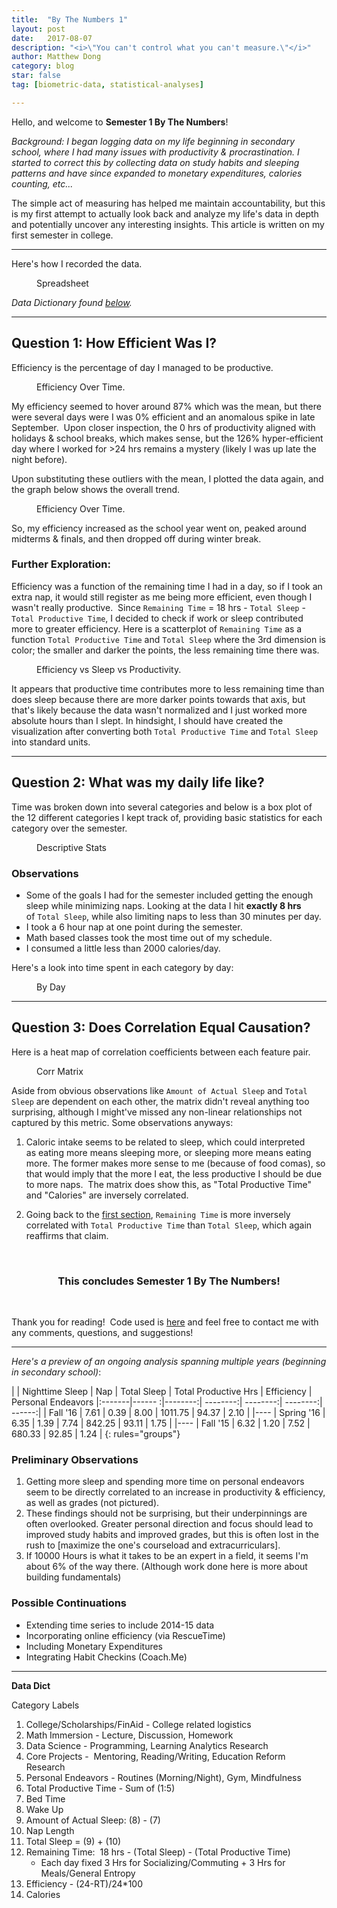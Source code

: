 ```yaml
---
title:  "By The Numbers 1"
layout: post
date:   2017-08-07
description: "<i>\"You can't control what you can't measure.\"</i>"  
author: Matthew Dong
category: blog
star: false
tag: [biometric-data, statistical-analyses]

---
```


Hello, and welcome to __Semester 1 By The Numbers__!

_Background: I began logging data on my life beginning in secondary school, where I had many issues with productivity & procrastination.  I started to correct this by collecting data on study habits and sleeping patterns and have since expanded to monetary expenditures, calories counting, etc..._ 

The simple act of measuring has helped me maintain accountability, but this is my first attempt to actually look back and analyze my life's data in depth and potentially uncover any interesting insights.  This article is written on my first semester in college. 

--- 

Here's how I recorded the data.  

<figure>
	<img src="/assets/images/1_btn_images/f16_data.png" alt="">
	<figcaption class="caption"> Spreadsheet </figcaption>
</figure>

*Data Dictionary found <a href="#data-dic"> below</a>.*

---

## Question 1: How Efficient Was I? 

Efficiency is the percentage of day I managed to be productive.  

<figure>
	<img src="/assets/images/1_btn_images/efficiency_outliers.jpeg" alt="">
	<figcaption class="caption"> Efficiency Over Time. </figcaption> 
</figure>

My efficiency seemed to hover around 87% which was the mean, but there were several days were I was 0% efficient and an anomalous spike in late September.  Upon closer inspection, the 0 hrs of productivity aligned with holidays & school breaks, which makes sense, but the 126% hyper-efficient day where I worked for >24 hrs remains a mystery (likely I was up late the night before).  

Upon substituting these outliers with the mean, I plotted the data again, and the graph below shows the overall trend.

<figure>
	<img src="/assets/images/1_btn_images/overall_efficiency.jpeg" alt="">
	<figcaption class="caption"> Efficiency Over Time. </figcaption> 
</figure>

So, my efficiency increased as the school year went on, peaked around midterms & finals, and then dropped off during winter break.


### <a name="efficiency"> Further Exploration: </a>

Efficiency was a function of the remaining time I had in a day, so if I took an extra nap, it would still register as me being more efficient, even though I wasn't really productive.  Since `Remaining Time` = 18 hrs - `Total Sleep` - `Total Productive Time`, I decided to check if work or sleep contributed more to greater efficiency.  Here is a scatterplot of `Remaining Time` as a function `Total Productive Time` and `Total Sleep` where the 3rd dimension is color; the smaller and darker the points, the less remaining time there was.  

<figure>
	<img src="/assets/images/1_btn_images/scatterplot.png" alt="">
	<figcaption class="caption"> Efficiency vs Sleep vs Productivity. </figcaption>
</figure>

It appears that productive time contributes more to less remaining time than does sleep because there are more darker points towards that axis, but that's likely because the data wasn't normalized and I just worked more absolute hours than I slept.  In hindsight, I should have created the visualization after converting both `Total Productive Time` and `Total Sleep` into standard units.  

--- 

## Question 2: What was my daily life like? 

Time was broken down into several categories and below is a box plot of the 12 different categories I kept track of, providing basic statistics for each category over the semester.

<figure>
	<img src="/assets/images/1_btn_images/faceted_boxplot.png" alt="">
	<figcaption class="caption"> Descriptive Stats </figcaption>
</figure>

### Observations

* Some of the goals I had for the semester included getting the enough sleep while minimizing naps. Looking at the data I hit **exactly 8 hrs** of `Total Sleep`, while also limiting naps to less than 30 minutes per day.
* I took a 6 hour nap at one point during the semester.
* Math based classes took the most time out of my schedule.
* I consumed a little less than 2000 calories/day.

Here's a look into time spent in each category by day: 

<figure>
	<img src="/assets/images/1_btn_images/linegraph.png" alt="">
	<figcaption class="caption"> By Day </figcaption>
</figure>

--- 

## Question 3: Does Correlation Equal Causation? 

Here is a heat map of correlation coefficients between each feature pair.

<figure>
	<img src="/assets/images/1_btn_images/corr_matrix.jpeg" alt="">
	<figcaption class="caption"> Corr Matrix </figcaption>
</figure>


Aside from obvious observations like `Amount of Actual Sleep` and `Total Sleep` are dependent on each other, the matrix didn't reveal anything too surprising, although I might've missed any non-linear relationships not captured by this metric.  Some observations anyways: 

1. Caloric intake seems to be related to sleep, which could interpreted as eating more means sleeping more, or sleeping more means eating more.  The former makes more sense to me (because of food comas), so that would imply that the more I eat, the less productive I should be due to more naps.  The matrix does show this, as "Total Productive Time" and "Calories" are inversely correlated.

1. Going back to the <a href='#efficiency'> first section</a>, `Remaining Time` is more inversely correlated with `Total Productive Time` than `Total Sleep`, which again reaffirms that claim.  


<br>
<center> <h3> This concludes Semester 1 By The Numbers! </h3> </center>

Thank you for reading!  Code used is [here][f16.md] and feel free to contact me with any comments, questions, and suggestions!

--- 

_Here's a preview of an ongoing analysis spanning multiple years (beginning in secondary school)_:

| 		  | Nighttime Sleep | Nap 	| Total Sleep | Total Productive Hrs  | Efficiency | Personal Endeavors
|:-------|------ :|--------:| --------:| --------:| --------:|  ------:|
| Fall '16   | 7.61  | 0.39   | 8.00  | 1011.75  | 94.37  |  2.10 |
|----
| Spring '16 | 6.35  | 1.39   | 7.74  | 842.25 | 93.11 | 1.75  |
|----
| Fall '15  | 6.32   | 1.20   | 7.52  | 680.33 | 92.85  | 1.24 |
{: rules="groups"}
 

### Preliminary Observations

1. Getting more sleep and spending more time on personal endeavors seem to be directly correlated to an increase in productivity & efficiency, as well as grades (not pictured).
1. These findings should not be surprising, but their underpinnings are often overlooked. Greater personal direction and focus should lead to improved study habits and improved grades, but this is often lost in the rush to [maximize the one's courseload and extracurriculars].
1. If 10000 Hours is what it takes to be an expert in a field, it seems I'm about 6% of the way there.  (Although work done here is more about building fundamentals) 

### Possible Continuations

* Extending time series to include 2014-15 data
* Incorporating online efficiency (via RescueTime)
* Including Monetary Expenditures
* Integrating Habit Checkins (Coach.Me)

--- 

**<a name="data-dic"> Data Dict </a>**

Category Labels

1. College/Scholarships/FinAid - College related logistics
1. Math Immersion - Lecture, Discussion, Homework
1. Data Science - Programming, Learning Analytics Research
1. Core Projects -  Mentoring, Reading/Writing, Education Reform Research
1. Personal Endeavors - Routines (Morning/Night), Gym, Mindfulness
1. Total Productive Time - Sum of (1:5)
1. Bed Time
1. Wake Up
1. Amount of Actual Sleep: (8) - (7)
1. Nap Length
1. Total Sleep = (9) + (10)
1. Remaining Time:  18 hrs - (Total Sleep) - (Total Productive Time)
	- Each day fixed 3 Hrs for Socializing/Commuting + 3 Hrs for Meals/General Entropy
1. Efficiency - (24-RT)/24*100
1. Calories

[f16.md]: https://github.com/mdong127/F16_Analysis
<!-- [maximize the one's courseload and extracurriculars]: https://github.com/mdong127/F16_Analysis -->


